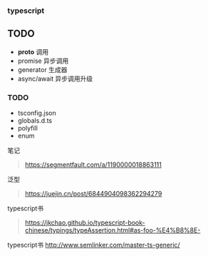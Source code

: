 ### typescript


## TODO
- __proto__ 调用
- promise 异步调用
- generator 生成器
- async/await  异步调用升级

### TODO
- tsconfig.json
- globals.d.ts
- polyfill
- enum

笔记
> https://segmentfault.com/a/1190000018863111

泛型
> https://juejin.cn/post/6844904098362294279

typescript书
> https://jkchao.github.io/typescript-book-chinese/typings/typeAssertion.html#as-foo-%E4%B8%8E-

typescript书
http://www.semlinker.com/master-ts-generic/